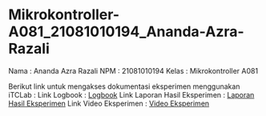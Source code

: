 # Mikrokontroller-A081_21081010194_Ananda-Azra-Razali

Nama   : Ananda Azra Razali
NPM    : 21081010194
Kelas  : Mikrokontroller A081

Berikut link untuk mengakses dokumentasi eksperimen menggunakan iTCLab :
Link Logbook                   : [Logbook](https://drive.google.com/file/d/1Y8WbaTPpe36r4SWZOd9MquOXML9jCAJV/view?usp=sharing)
Link Laporan Hasil Eksperimen  : [Laporan Hasil Eksperimen](https://drive.google.com/file/d/13irDyP7QWwrvEeMP5vS3eZ0UYTv2MDAX/view?usp=sharing)
Link Video Eksperimen          : [Video Eksperimen](https://drive.google.com/file/d/1jJIxyNamlyI7zKEYnYBE7P4jY07f3ilz/view?usp=sharing)
